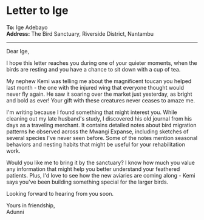 # Letter to Ige

**To:** Ige Adebayo  
**Address:** The Bird Sanctuary, Riverside District, Nantambu  

---

Dear Ige,

I hope this letter reaches you during one of your quieter moments, when the birds are resting and you have a chance to sit down with a cup of tea.

My nephew Kemi was telling me about the magnificent toucan you helped last month - the one with the injured wing that everyone thought would never fly again. He saw it soaring over the market just yesterday, as bright and bold as ever! Your gift with these creatures never ceases to amaze me.

I'm writing because I found something that might interest you. While cleaning out my late husband's study, I discovered his old journal from his days as a traveling merchant. It contains detailed notes about bird migration patterns he observed across the Mwangi Expanse, including sketches of several species I've never seen before. Some of the notes mention seasonal behaviors and nesting habits that might be useful for your rehabilitation work.

Would you like me to bring it by the sanctuary? I know how much you value any information that might help you better understand your feathered patients. Plus, I'd love to see how the new aviaries are coming along - Kemi says you've been building something special for the larger birds.

Looking forward to hearing from you soon.

Yours in friendship,  
Adunni
